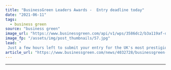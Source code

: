 ```yaml
---
title: "BusinessGreen Leaders Awards -  Entry deadline today"
date: "2021-06-11"
tags: 
  - business green
source: "business green"
image_url: "https://www.businessgreen.com/api/v1/wps/3586dc2/b3a119af-d286-499a-a2ac-68010ad3abea/7/fill/BGLA-Logo-image-185x114.jpg"
image_fp: "/assets/img/post_thumbnails/57.jpg"
lead: "
 Just a few hours left to submit your entry for the UK's most prestigious green business awards ..."
article_url: "https://www.businessgreen.com/news/4032728/businessgreen-leaders-awards-entry-deadline"
---
```


---
